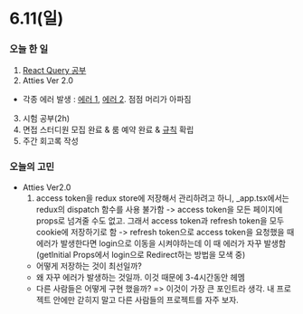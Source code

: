 # 6.11(일)

### 오늘 한 일

1. [React Query 공부](https://github.com/guesung/CS-Study/blob/guesung/React-Query/React-Query.md)
2. Atties Ver 2.0

- 각종 에러 발생 : [에러 1](https://github.com/guesung/atties-ver2.0/issues/21), [에러 2](https://github.com/guesung/atties-ver2.0/issues/18). 점점 머리가 아파짐

3. 시험 공부(2h)
4. 면접 스터디원 모집 완료 & 룸 예약 완료 & [규칙](https://github.com/guesung/interview-study) 확립
5. 주간 회고록 작성

### 오늘의 고민

- Atties Ver2.0
  1.  access token을 redux store에 저장해서 관리하려고 하니, \_app.tsx에서는 redux의 dispatch 함수를 사용 불가함 -> access token을 모든 페이지에 props로 넘겨줄 수도 없고. 그래서 access token과 refresh token을 모두 cookie에 저장하기로 함 -> refresh token으로 access token을 요청했을 때 에러가 발생한다면 login으로 이동을 시켜야하는데 이 때 에러가 자꾸 발생함 (getInitial Props에서 login으로 Redirect하는 방법을 모색 중)
  - 어떻게 저장하는 것이 최선일까?
  - 왜 자꾸 에러가 발생하는 것일까. 이것 때문에 3-4시간동안 헤멤
  - 다른 사람들은 어떻게 구현 했을까? => 이것이 가장 큰 포인트라 생각. 내 프로젝트 안에만 갇히지 말고 다른 사람들의 프로젝트를 자주 보자.
